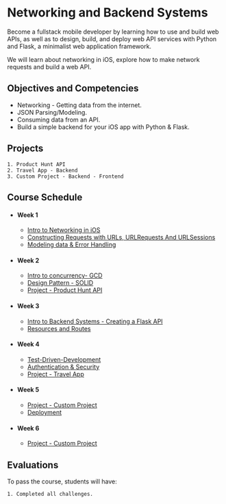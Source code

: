 # Networking and Backend Systems

Become a fullstack mobile developer by learning how to use and build web APIs, as well as to design, build, and deploy web API services with Python and Flask, a minimalist web application framework.

We will learn about networking in iOS, explore how to make network requests and build a web API.


## Objectives and Competencies

- Networking - Getting data from the internet.
- JSON Parsing/Modeling.
- Consuming data from an API.
- Build a simple backend for your iOS app with Python & Flask.

## Projects
    1. Product Hunt API
    2. Travel App - Backend
    3. Custom Project - Backend - Frontend
    
## Course Schedule

- #### Week 1
    - [Intro to Networking in iOS](01-Intro-to-Networking)
    - [Constructing Requests with URLs, URLRequests And URLSessions](02-Constructing-Requests-with-URLSession)
    - [Modeling data & Error Handling](03-Modeling-data)
    
- #### Week 2
    - [Intro to concurrency- GCD](04-Intro-to-Concurrency)
    - [Design Pattern - SOLID](05-Design-Pattern-SOLID)
    - [Project - Product Hunt API](06-Project-Product-Hunt-API)

- #### Week 3
    - [Intro to Backend Systems - Creating a Flask API](07-Intro-To-Backend)
    - [Resources and Routes](08-Resources-and-Routes)
    
- #### Week 4
    - [Test-Driven-Development](12-Test-Driven-Development)
    - [Authentication & Security](13-Authentication-and-Security)
    - [Project - Travel App](10-Project-Travel-App)
    
- #### Week 5
    - [Project - Custom Project](15-Project-Travel-App)
    - [Deployment](14-Deployment)
    
- #### Week 6
    - [Project - Custom Project]()

## Evaluations

To pass the course, students will have:

    1. Completed all challenges.
    

